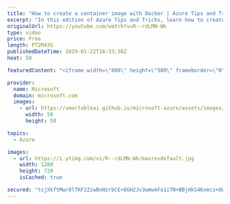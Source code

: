 ```yaml
---
title: "How to create a container image with Docker | Azure Tips and Tricks"
excerpt: "In this edition of Azure Tips and Tricks, learn how to create a container image to run applications with Docker. You’ll see how to create a folder inside a container and create a script to execute it.    For more tips and tricks, visit: http://azuredev.tips  Get started with 12 months of free services"
originalUrl: https://youtube.com/watch?v=R--rdLMN-Wk
type: video
price: Free
length: PT2M43S
publishedDateTime: 2019-01-22T16:33:36Z
heat: 50

featuredContent: "<iframe width=\"800\" height=\"500\" frameborder=\"0\" src=\"https://www.youtube.com/embed/R--rdLMN-Wk\" allow=\"accelerometer; autoplay; encrypted-media; gyroscope; picture-in-picture\" allowfullscreen></iframe>"

provider:
  name: Microsoft
  domain: microsoft.com
  images:
    - url: https://smartableai.github.io/microsoft-azure/assets/images/organizations/microsoft.com-50x50.jpg
      width: 50
      height: 50

topics:
  - Azure

images:
  - url: https://i.ytimg.com/vi/R--rdLMN-Wk/maxresdefault.jpg
    width: 1280
    height: 720
    isCached: true

secured: "tcjXkftMw/8lTKF2ZzwBxHzrbCE+8GH2Jv3wmwkFo1iTN+BBjHkS4Kxmcs+UWFEn/tRRWyfcdcQAk1HjD36Ur5r3F9HG/gmL3tcwo5wCi5ItvrM3ZdWMgudJ4CoOYXd5hBNHLgodrQdIP+pefo9Zd/HKdk9/VH0dsuByeUG8PK/ABpwHf8xg9WROkyyRdQ5EVv7T2VXNL9FniBw6NpYUrPB+aBYsZFHQoeXA2oy4JpMbmnAL345j0zUnknmCiJvHILsdsYrKnq73YDyX6QFufcvxVvFlrIKQponUCPM2D0h83pQRKkExhkzV18oFjc1iRZSM/xvyUP8kCgiWnFN8pHnrS2+DJbFPcYHFTY1WqlVkllEkxciDGLIoYSH9hwli8kWEZEaIzUEsmOeQYU+U/GzV24D2YQWGlxxr0AjbeFI=;XqnSNhApdNGfOvuvCcrchg=="
---
```


